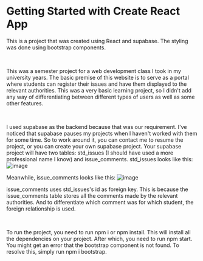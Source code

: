 # Getting Started with Create React App

This is a project that was created using React and supabase. 
The styling was done using bootstrap components. 

<br>

This was a semester project for a web development class I took in my university years. The basic premise of this website is to serve as a portal where students can register their issues and have them displayed to the relevant authorities. This was a very basic learning project, so I didn't add any way of differentiating between different types of users as well as some other features.

<br>

I used supabase as the backend because that was our requirement. I've noticed that supabase pauses my projects when I haven't worked with them for some time. So to work around it, you can contact me to resume the project, or you can create your own supabase project.
Your supabase project will have two tables: std_issues (I should have used a more professional name I know) and issue_comments. 
std_issues looks like this:
![image](https://github.com/IbrahimBM2714/student_issue_tracking_system/assets/115867055/cd54a969-e87b-4b39-b1a8-baec87891568)

Meanwhile, issue_comments looks like this: 
![image](https://github.com/IbrahimBM2714/student_issue_tracking_system/assets/115867055/7aef007e-d4f2-4693-9809-a30bc64a26c6)

issue_comments uses std_issues's id as foreign key. 
This is because the issue_comments table stores all the comments made by the relevant authorities. And to differentiate which comment was for which student, the foreign relationship is used.


<br> 

To run the project, you need to run npm i or npm install. This will install all the dependencies on your project. After which, you need to run npm start.
You might get an error that the bootstrap component is not found. To resolve this, simply run npm i bootstrap.
